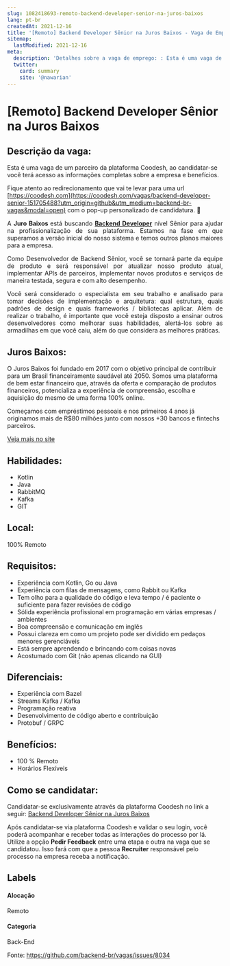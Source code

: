 ```yaml
---
slug: 1082418693-remoto-backend-developer-senior-na-juros-baixos
lang: pt-br
createdAt: 2021-12-16
title: '[Remoto] Backend Developer Sênior na Juros Baixos - Vaga de Emprego'
sitemap:
  lastModified: 2021-12-16
meta:
  description: 'Detalhes sobre a vaga de emprego: : Esta é uma vaga de um parceiro da plataforma Coodesh, ao candidatar-se você terá acesso as informações completas sobre a empresa e benefícios.  Fique atento ao redirecionamento que vai te levar para uma url [https://coodesh.com](https://coodesh.com/vagas/backend-developer-senior-151705488?utm_origin=github&utm_medium=backend-br-vagas&modal=open) com o pop-up personalizado de candidatura. 👋 <p style="text-align:justify;"><span style="font-size: 14px;">A <strong>Juro Baixos </strong>está buscando <strong><ins>Backend Developer</ins></strong> nível Sênior para ajudar na profissionalização de sua plataforma. Estamos na fase em que superamos a versão inicial do nosso sistema e temos outros planos maiores para a empresa.</span></p> <p style="text-align:justify;"><span style="font-size: 14px;">Como Desenvolvedor de Backend Sênior, você se tornará parte da equipe de produto e será responsável por atualizar nosso produto atual, implementar APIs de parceiros, implementar novos produtos e serviços de maneira testada, segura e com alto desempenho. </span></p> <p style="text-align:justify;"><span style="font-size: 14px;">Você será considerado o especialista em seu trabalho e analisado para tomar decisões de implementação e arquitetura: qual estrutura, quais padrões de design e quais frameworks / bibliotecas aplicar. Além de realizar o trabalho, é importante que você esteja disposto a ensinar outros desenvolvedores como melhorar suas habilidades, alertá-los sobre as armadilhas em que você caiu, além do que considera as melhores práticas.</span></p>'
  twitter:
    card: summary
    site: '@nawarian'
---
```


# [Remoto] Backend Developer Sênior na Juros Baixos

## Descrição da vaga: 
Esta é uma vaga de um parceiro da plataforma Coodesh, ao candidatar-se você terá acesso as informações completas sobre a empresa e benefícios.


Fique atento ao redirecionamento que vai te levar para uma url [https://coodesh.com](https://coodesh.com/vagas/backend-developer-senior-151705488?utm_origin=github&utm_medium=backend-br-vagas&modal=open) com o pop-up personalizado de candidatura. 👋
<p style="text-align:justify;"><span style="font-size: 14px;">A <strong>Juro Baixos </strong>está buscando <strong><ins>Backend  Developer</ins></strong> nível Sênior para ajudar na profissionalização de sua plataforma. Estamos na fase em que superamos a versão inicial do nosso sistema e temos outros planos maiores para a empresa.</span></p>
<p style="text-align:justify;"><span style="font-size: 14px;">Como Desenvolvedor de Backend Sênior, você se tornará parte da equipe de produto e será responsável por atualizar nosso produto atual, implementar APIs de parceiros, implementar novos produtos e serviços de maneira testada, segura e com alto desempenho. </span></p>
<p style="text-align:justify;"><span style="font-size: 14px;">Você será considerado o especialista em seu trabalho e analisado para tomar decisões de implementação e arquitetura: qual estrutura, quais padrões de design e quais frameworks / bibliotecas aplicar. Além de realizar o trabalho, é importante que você esteja disposto a ensinar outros desenvolvedores como melhorar suas habilidades, alertá-los sobre as armadilhas em que você caiu, além do que considera as melhores práticas.</span></p>

## Juros Baixos: 
 <p>O Juros Baixos foi fundado em 2017 com o objetivo principal de contribuir para um Brasil financeiramente saudável até 2050. Somos uma plataforma de bem estar financeiro que, através da oferta e comparação de produtos financeiros, potencializa a experiência de compreensão, escolha e aquisição do mesmo de uma forma 100% online.&nbsp;</p>

<p>Começamos com empréstimos pessoais e nos primeiros 4 anos já originamos mais de R$80 milhões junto com nossos +30 bancos e fintechs parceiros.&nbsp;</p><a href='https://coodesh.com/empresas/juros-baixos'>Veja mais no site</a>

 ## Habilidades: 
 - Kotlin 
- Java 
- RabbitMQ 
- Kafka 
- GIT
## Local: 
 100% Remoto
## Requisitos: 
 - Experiência com Kotlin, Go ou Java 
- Experiência com filas de mensagens, como Rabbit ou Kafka 
- Tem olho para a qualidade do código e leva tempo / é paciente o suficiente para fazer revisões de código 
- Sólida experiência profissional em programação em várias empresas / ambientes 
- Boa compreensão e comunicação em inglês 
- Possui clareza em como um projeto pode ser dividido em pedaços menores gerenciáveis 
- Está sempre aprendendo e brincando com coisas novas 
- Acostumado com Git (não apenas clicando na GUI)
## Diferenciais: 
 - Experiência com Bazel 
- Streams Kafka / Kafka 
- Programação reativa 
- Desenvolvimento de código aberto e contribuição 
- Protobuf / GRPC
## Benefícios: 
 - 100 % Remoto 
- Horários Flexíveis
## Como se candidatar:
Candidatar-se exclusivamente através da plataforma Coodesh no link a seguir: [Backend Developer Sênior na Juros Baixos](https://coodesh.com/vagas/backend-developer-senior-151705488?utm_origin=github&utm_medium=backend-br-vagas&modal=open)


Após candidatar-se via plataforma Coodesh e validar o seu login, você poderá acompanhar e receber todas as interações do processo por lá. Utilize a opção **Pedir Feedback** entre uma etapa e outra na vaga que se candidatou. Isso fará com que a pessoa **Recruiter** responsável pelo processo na empresa receba a notificação.
## Labels
#### Alocação
Remoto
#### Categoria
Back-End

Fonte: https://github.com/backend-br/vagas/issues/8034
